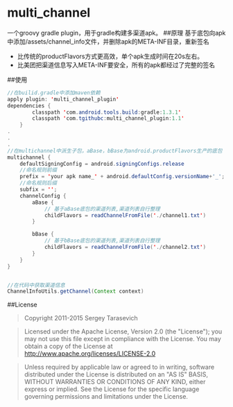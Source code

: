 # multi_channel
一个groovy gradle plugin，用于gradle构建多渠道apk。
##原理
基于底包向apk中添加/assets/channel_info文件，并删除apk的META-INF目录，重新签名
		

* 比传统的productFlavors方式更高效，单个apk生成时间在20s左右。
* 比美团把渠道信息写入META-INF要安全，所有的apk都经过了完整的签名

##使用
```java
//在builid.gradle中添加maven依赖
apply plugin: 'multi_channel_plugin'
dependencies {
        classpath 'com.android.tools.build:gradle:1.3.1'
        classpath 'com.tgithubc:multi_channel_plugin:1.1'
    }
.
.
.
//在multichannel中派生子包，aBase，bBase为android.productFlavors生产的底包
multichannel {
    defaultSigningConfig = android.signingConfigs.release
    //命名规则前缀
    prefix = 'your apk name_' + android.defaultConfig.versionName+'_';
    //命名规则后缀
    subfix = '';
    channelConfig {
        aBase {
            // 基于aBase底包的渠道列表,渠道列表自行整理
            childFlavors = readChannelFromFile('./channel1.txt')
        }

        bBase {
            // 基于bBase底包的渠道列表,渠道列表自行整理
            childFlavors = readChannelFromFile('./channel2.txt')
        }
    }
}


//在代码中获取渠道信息
ChannelInfoUtils.getChannel(Context context)
```
##License

>Copyright 2011-2015 Sergey Tarasevich

>Licensed under the Apache License, Version 2.0 (the "License");
>you may not use this file except in compliance with the License.
>You may obtain a copy of the License at
>http://www.apache.org/licenses/LICENSE-2.0

>Unless required by applicable law or agreed to in writing, software
>distributed under the License is distributed on an "AS IS" BASIS,
>WITHOUT WARRANTIES OR CONDITIONS OF ANY KIND, either express or implied.
>See the License for the specific language governing permissions and
>limitations under the License.

